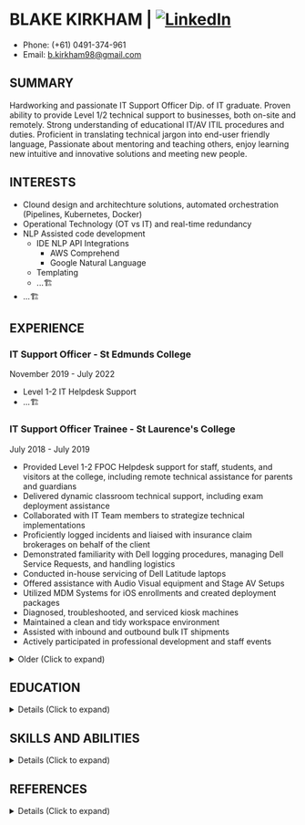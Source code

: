 # BLAKE KIRKHAM | [![LinkedIn](https://img.shields.io/badge/LinkedIn-Profile-blue?logo=linkedin)](https://www.linkedin.com/in/ebsoma/)
- Phone: (+61) 0491-374-961
- Email: b.kirkham98@gmail.com

## SUMMARY
Hardworking and passionate IT Support Officer Dip. of IT graduate. Proven ability to provide Level 1/2 technical support to businesses, both on-site and remotely. Strong understanding of educational IT/AV ITIL procedures and duties. Proficient in translating technical jargon into end-user friendly language, Passionate about mentoring and teaching others, enjoy learning new intuitive and innovative solutions and meeting new people.

## INTERESTS
- Clound design and architechture solutions, automated orchestration (Pipelines, Kubernetes, Docker)
- Operational Technology (OT vs IT) and real-time redundancy
- NLP Assisted code development
  - IDE NLP API Integrations
    - AWS Comprehend
    - Google Natural Language
  - Templating
  - ...🏗️
- ...🏗️

## EXPERIENCE

### IT Support Officer - St Edmunds College
November 2019 - July 2022
- Level 1-2 IT Helpdesk Support
- ...🏗️

### IT Support Officer Trainee - St Laurence's College
July 2018 - July 2019
- Provided Level 1-2 FPOC Helpdesk support for staff, students, and visitors at the college, including remote technical assistance for parents and guardians
- Delivered dynamic classroom technical support, including exam deployment assistance
- Collaborated with IT Team members to strategize technical implementations
- Proficiently logged incidents and liaised with insurance claim brokerages on behalf of the client
- Demonstrated familiarity with Dell logging procedures, managing Dell Service Requests, and handling logistics
- Conducted in-house servicing of Dell Latitude laptops
- Offered assistance with Audio Visual equipment and Stage AV Setups
- Utilized MDM Systems for iOS enrollments and created deployment packages
- Diagnosed, troubleshooted, and serviced kiosk machines
- Maintained a clean and tidy workspace environment
- Assisted with inbound and outbound bulk IT shipments
- Actively participated in professional development and staff events

<details>
  <summary> Older (Click to expand) </summary>
  
  #### Subway - Goodna - Senior Sandwich Artist
  March 2017 - April 2018
  - Ensured aesthetic presentation of storefront and back areas
  - Occasionally supervised junior staff members
  - Maintained clean and hygienic food presentation following established formulas
  - Prepared and organized a wide variety of ingredients
  - Conducted quality control measures, including temperature logging, equipment inspection, and proper cleaning techniques
  - Handled online, telephone, and fax orders
  - Managed high-volume, high-intensity workload at a consistent pace
  - Implemented upselling strategies and kept customers informed about in-store deals and the latest flavors
  - Followed cleaning checklists and completed scheduled tasks

  #### Network Video - Store Assistant
  March 2012 - January 2013
  - Managed front desk operations, including greeting visitors and handling telephone inquiries
  - Ensured the store was presented neatly and restocked regularly
  - Completed weekly and monthly inventory checks and database maintenance
  - Provided professional and courteous customer service, assisting customers with rentals and returns
</details>

## EDUCATION

<details>
  <summary> Details (Click to expand) </summary>
  
  ### [Diploma of Information Technology - Advanced Networking and Cloud Engineering](https://tafeqld.edu.au/course/19/19032/diploma-of-information-technology)
  TAFE Greater Brisbane - Southbank Institute
  [July 2022 - July 2023]
  
  - ...🏗️
  
  ### [Cert III of Information Digital Media and Technology](https://accm.edu.au/course/certificate-iii-in-information-technology-ict30120/)
  Australian College of Commerce and Management
  [Traineeship - July 2019]
  
  ### Sixth Form - UK Year 12 - 13 equivalent
  Cedars Upper, Bedfordshire England
  [Deferred 2015]
  - Major: Music Technology and Sound Design / Creative Media and Design
  - Minor: Psychology / English GCSE / Maths GCSE
  - Electives: Bouldering, Russian, Financial Studies
  
  ### Year 11
  Woodcrest State College, Springfield Lakes QLD
  [Deferred 2014]
  - Major: Information Technology, Natural Science
  - Minor: Music Technology, Art (Photography and Design)
  - Electives: PE, HE, Sound Engineering
</details>

## SKILLS AND ABILITIES

<details>
  <summary> Details (Click to expand) </summary>
  
  ### INFORMATION TECHNOLOGY SKILLS
  
  [Skills and abilities related to IT]
  
  ### RETAIL / HOSPITALITY SERVICE SKILLS
  - Proactively uphold high standards of customer service, even during high-volume operations
  - Effectively operate point-of-service (POS) systems
  - Efficiently handle cash flow, including safe drop procedures, with accuracy
  - Adhere to procedures for safe food processing, packing, quality control, and timestamping
  - Assist with inventory control and stock management, while fostering loyal customer relationships through friendly interactions and consistent appreciation
  
  ### SOUND DESIGN SKILLS
  - Exceptional level of patience
  - Strong focus and determination
  - Comprehensive understanding of cymatics, polarity, harmonic resonance, and related concepts
  - Deep understanding on utisiling industry standard Digital Audio Workstations (DAWs) including exposure and hobbying with:
    - Pro Logic
    - Logic Pro x
    - FL Studio
    - Audacity
    - Ableton
  - Keen attention to minute details
  - Objective and critical self-assessment
</details>

## REFERENCES
<details>
  <summary> Details (Click to expand) </summary>
- Thomas Skippington - Supervisor
  - Phone:
  - St Edmund's College IT Department
  - 16 Mary St, Woodend - Ipswich

- Darren D'Souza - Director of IT
  - Phone: 07 3810 4400
  - St Edmund's College IT Department
  - 16 Mary St, Woodend - Ipswich

- Mark Whiting - Supervisor
  - Phone: 07 3010 1123
  - St Laurences College IT Department
  - 82 Stephens Rd, South Brisbane

- Nick Lieschke - Director of IT
  - Phone: 07 3010 1123
  - St Laurences College IT Department
  - 82 Stephens Rd, South Brisbane

- Kirsty Mulley - Assistant Manager
  - Phone: 07 3818 7111 - Subway
  - 56/2 Smiths Rd, Goodna

- Michelle Deikmann - Store Manager
  - Phone: 07 3818 7111 - Subway
  - 56/2 Smiths Rd, Goodna
</details>

